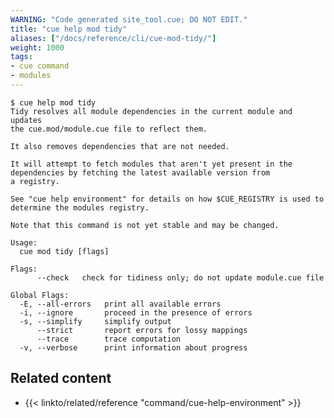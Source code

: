 ```yaml
---
WARNING: "Code generated site_tool.cue; DO NOT EDIT."
title: "cue help mod tidy"
aliases: ["/docs/reference/cli/cue-mod-tidy/"]
weight: 1000
tags:
- cue command
- modules
---
```


```text { title="TERMINAL" type="terminal" codeToCopy="Y3VlIGhlbHAgbW9kIHRpZHk=" }
$ cue help mod tidy
Tidy resolves all module dependencies in the current module and updates
the cue.mod/module.cue file to reflect them.

It also removes dependencies that are not needed.

It will attempt to fetch modules that aren't yet present in the
dependencies by fetching the latest available version from
a registry.

See "cue help environment" for details on how $CUE_REGISTRY is used to
determine the modules registry.

Note that this command is not yet stable and may be changed.

Usage:
  cue mod tidy [flags]

Flags:
      --check   check for tidiness only; do not update module.cue file

Global Flags:
  -E, --all-errors   print all available errors
  -i, --ignore       proceed in the presence of errors
  -s, --simplify     simplify output
      --strict       report errors for lossy mappings
      --trace        trace computation
  -v, --verbose      print information about progress
```
## Related content

- {{< linkto/related/reference "command/cue-help-environment" >}}